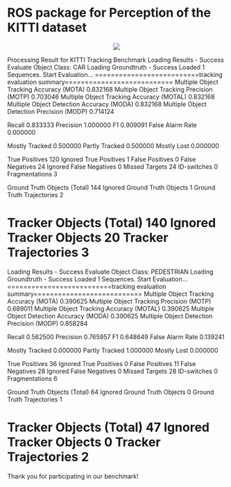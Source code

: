 # ROS package for Perception of the KITTI dataset

<p align="center">
  <img src="./videos/tracking_60.gif">
</p>

Processing Result for KITTI Tracking Benchmark
Loading Results - Success
Evaluate Object Class: CAR
Loading Groundtruth - Success
Loaded 1 Sequences.
Start Evaluation...
==========================tracking evaluation summary===========================
Multiple Object Tracking Accuracy (MOTA)                                0.832168
Multiple Object Tracking Precision (MOTP)                               0.703046
Multiple Object Tracking Accuracy (MOTAL)                               0.832168
Multiple Object Detection Accuracy (MODA)                               0.832168
Multiple Object Detection Precision (MODP)                              0.714124

Recall                                                                  0.833333
Precision                                                               1.000000
F1                                                                      0.909091
False Alarm Rate                                                        0.000000

Mostly Tracked                                                          0.500000
Partly Tracked                                                          0.500000
Mostly Lost                                                             0.000000

True Positives                                                               120
Ignored True Positives                                                         1
False Positives                                                                0
False Negatives                                                               24
Ignored False Negatives                                                        0
Missed Targets                                                                24
ID-switches                                                                    0
Fragmentations                                                                 3

Ground Truth Objects (Total)                                                 144
Ignored Ground Truth Objects                                                   1
Ground Truth Trajectories                                                      2

Tracker Objects (Total)                                                      140
Ignored Tracker Objects                                                       20
Tracker Trajectories                                                           3
================================================================================
Loading Results - Success
Evaluate Object Class: PEDESTRIAN
Loading Groundtruth - Success
Loaded 1 Sequences.
Start Evaluation...
==========================tracking evaluation summary===========================
Multiple Object Tracking Accuracy (MOTA)                                0.390625
Multiple Object Tracking Precision (MOTP)                               0.689011
Multiple Object Tracking Accuracy (MOTAL)                               0.390625
Multiple Object Detection Accuracy (MODA)                               0.390625
Multiple Object Detection Precision (MODP)                              0.858284

Recall                                                                  0.562500
Precision                                                               0.765957
F1                                                                      0.648649
False Alarm Rate                                                        0.139241

Mostly Tracked                                                          0.000000
Partly Tracked                                                          1.000000
Mostly Lost                                                             0.000000

True Positives                                                                36
Ignored True Positives                                                         0
False Positives                                                               11
False Negatives                                                               28
Ignored False Negatives                                                        0
Missed Targets                                                                28
ID-switches                                                                    0
Fragmentations                                                                 6

Ground Truth Objects (Total)                                                  64
Ignored Ground Truth Objects                                                   0
Ground Truth Trajectories                                                      1

Tracker Objects (Total)                                                       47
Ignored Tracker Objects                                                        0
Tracker Trajectories                                                           2
================================================================================
Thank you for participating in our benchmark!
